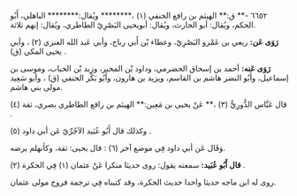 ٦٦٥٢ -** ق:** الهيثم بن رافع الحنفي (١) ،******** ويُقال:******** الباهلي، أَبُو الحكم، ويُقال: أبو الحارث، ويُقال: أبويحيى البَصْرِيّ الطاطري، ويُقال: إنهم ثلاثة.

**رَوَى عَن:** ربعي بن عَمْرو البَصْرِيّ، وعطاء بْن أَبي رباح، وأبي عَبد الله العنزي (٢) ، وأبي يحيى المكي (ق) .

**رَوَى عَنه:** أحمد بن إسحاق الحضرمي، وداود بْن المحبر، وزيد بْن الحباب، وموسى بن إسماعيل، وأَبُو النضر هاشم بن القاسم، ويزيد بن هارون، وأَبُو بَكْر الحنفي (ق) ، وأبو سَعِيد مولى بني هاشم.

قال عَبَّاس الدُّورِيُّ (٣) ،** عَنْ يحيى بن مَعِين:** الهيثم بن رافع الطاطري بصري، ثقة (٤) .

وكذلك قال أَبُو عُبَيد الآجُرِّيّ عَن أبي داود (٥) .

وَقَال عَن أبي داود فِي موضع آخر (٦) : قال يحيى: ثقة، وكأنهلم يرضه.

**قال أَبُو عُبَيد:** سمعته يقول: روى حديثا منكرا عَنْ عثمان (١) فِي الحكرة (٢) .

روى له ابن ماجه حديثا واحدا حديث الحكرة، وقد كتبناه فِي ترجمة فروخ مولى عثمان.